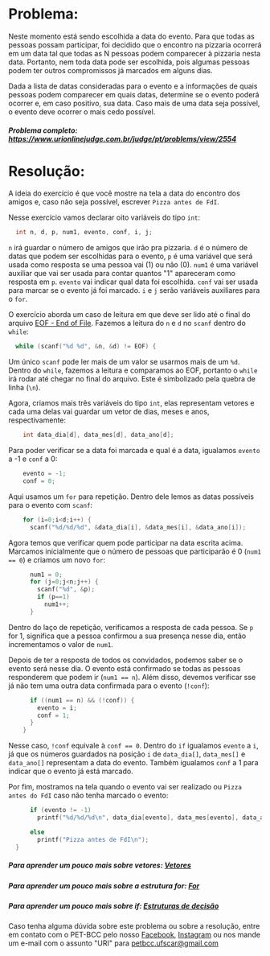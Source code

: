 # Problema:

Neste momento está sendo escolhida a data do evento. Para que todas as pessoas possam participar, foi decidido que o encontro na pizzaria ocorrerá em um data tal que todas as N pessoas podem comparecer à pizzaria nesta data. Portanto, nem toda data pode ser escolhida, pois algumas pessoas podem ter outros compromissos já marcados em alguns dias.

Dada a lista de datas consideradas para o evento e a informações de quais pessoas podem comparecer em quais datas, determine se o evento poderá ocorrer e, em caso positivo, sua data. Caso mais de uma data seja possível, o evento deve ocorrer o mais cedo possível.

##### Problema completo: https://www.urionlinejudge.com.br/judge/pt/problems/view/2554

# Resolução:

A ideia do exercício é que você mostre na tela a data do encontro dos amigos e, caso não seja possível, escrever `Pizza antes de FdI`.

Nesse exercício vamos declarar oito variáveis do tipo `int`:
```c
  int n, d, p, num1, evento, conf, i, j;
```
`n` irá guardar o número de amigos que irão pra pizzaria. `d` é o número de datas que podem ser escolhidas para o evento, `p` é uma variável que será usada como resposta se uma pessoa vai (1) ou não (0). `num1` é uma variável auxiliar que vai ser usada para contar quantos "1" apareceram como resposta em `p`. `evento` vai indicar qual data foi escolhida. `conf` vai ser usada para marcar se o evento já foi marcado. `i` e `j` serão variáveis auxiliares para o `for`.


O exercício aborda um caso de leitura em que deve ser lido até o final do arquivo [EOF - End of File](https://pt.wikipedia.org/wiki/EOF). Fazemos a leitura do `n` e `d` no `scanf` dentro do `while`:
```c
  while (scanf("%d %d", &n, &d) != EOF) {
```
Um único `scanf` pode ler mais de um valor se usarmos mais de um `%d`. Dentro do `while`, fazemos a leitura e comparamos ao EOF, portanto o `while` irá rodar até chegar no final do arquivo. Este é simbolizado pela quebra de linha (`\n`).

Agora, criamos mais três variáveis do tipo `int`, elas representam vetores e cada uma delas vai guardar um vetor de dias, meses e anos, respectivamente:
```c
    int data_dia[d], data_mes[d], data_ano[d];
```
Para poder verificar se a data foi marcada e qual é a data, igualamos `evento` a -1 e `conf` a 0:
```c
    evento = -1;
    conf = 0;
```
Aqui usamos um `for` para repetição. Dentro dele lemos as datas possíveis para o evento com `scanf`:
```c
    for (i=0;i<d;i++) {
      scanf("%d/%d/%d", &data_dia[i], &data_mes[i], &data_ano[i]);
```
Agora temos que verificar quem pode participar na data escrita acima. Marcamos inicialmente que o número de pessoas que participarão é 0 (`num1 == 0`) e criamos um novo `for`:
```c
      num1 = 0;
      for (j=0;j<n;j++) {
        scanf("%d", &p);
        if (p==1)
          num1++;
      }
```
Dentro do laço de repetição, verificamos a resposta de cada pessoa. Se `p` for 1, significa que a pessoa confirmou a sua presença nesse dia, então incrementamos o valor de `num1`.

Depois de ter a resposta de todos os convidados, podemos saber se o evento será nesse dia. O evento está confirmado se todas as pessoas responderem que podem ir (`num1 == n`). Além disso, devemos verificar sse já não tem uma outra data confirmada para o evento (`!conf`):
```c
      if ((num1 == n) && (!conf)) {
        evento = i;
        conf = 1;
      }
    } 
```
Nesse caso, `!conf` equivale à `conf == 0`. Dentro do `if` igualamos `evento` a `i`, já que os números guardados na posição `i` de `data_dia[]`, `data_mes[]` e `data_ano[]` representam a data do evento. Também igualamos `conf` a 1 para indicar que o evento já está marcado.

Por fim, mostramos na tela quando o evento vai ser realizado ou `Pizza antes do FdI` caso não tenha marcado o evento:
```c
      if (evento != -1)
        printf("%d/%d/%d\n", data_dia[evento], data_mes[evento], data_ano[evento]);

      else
        printf("Pizza antes de FdI\n");
  }
```
##### Para aprender um pouco mais sobre vetores: [Vetores](http://linguagemc.com.br/vetores-ou-arrays-em-linguagem-c/)
##### Para aprender um pouco mais sobre a estrutura for: [For](http://linguagemc.com.br/a-estrutura-de-repeticao-for-em-c/)
##### Para aprender um pouco mais sobre if: [Estruturas de decisão](http://linguagemc.com.br/estrutura-de-decisao-if-em-linguagem-c/)

Caso tenha alguma dúvida sobre este problema ou sobre a resolução, entre em contato com o PET-BCC pelo nosso
[Facebook](https://www.facebook.com/petbcc/),
[Instagram](https://www.instagram.com/petbcc.ufscar/)
ou nos mande um e-mail com o assunto "URI" para  petbcc.ufscar@gmail.com
